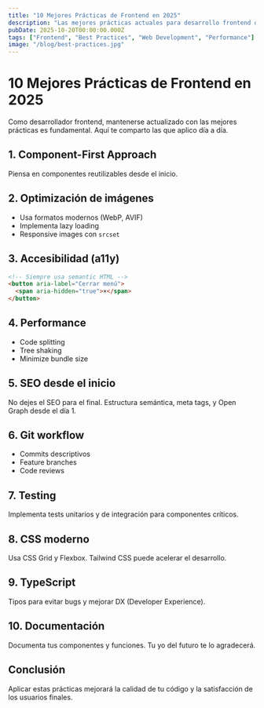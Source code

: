 ```yaml
---
title: "10 Mejores Prácticas de Frontend en 2025"
description: "Las mejores prácticas actuales para desarrollo frontend que todo desarrollador debería conocer y aplicar."
pubDate: 2025-10-20T00:00:00.000Z
tags: ["Frontend", "Best Practices", "Web Development", "Performance"]
image: "/blog/best-practices.jpg"
---
```


# 10 Mejores Prácticas de Frontend en 2025

Como desarrollador frontend, mantenerse actualizado con las mejores prácticas es fundamental. Aquí te comparto las que aplico día a día.

## 1. Component-First Approach

Piensa en componentes reutilizables desde el inicio.

## 2. Optimización de imágenes

- Usa formatos modernos (WebP, AVIF)
- Implementa lazy loading
- Responsive images con `srcset`

## 3. Accesibilidad (a11y)

```html
<!-- Siempre usa semantic HTML -->
<button aria-label="Cerrar menú">
  <span aria-hidden="true">×</span>
</button>
```

## 4. Performance

- Code splitting
- Tree shaking
- Minimize bundle size

## 5. SEO desde el inicio

No dejes el SEO para el final. Estructura semántica, meta tags, y Open Graph desde el día 1.

## 6. Git workflow

- Commits descriptivos
- Feature branches
- Code reviews

## 7. Testing

Implementa tests unitarios y de integración para componentes críticos.

## 8. CSS moderno

Usa CSS Grid y Flexbox. Tailwind CSS puede acelerar el desarrollo.

## 9. TypeScript

Tipos para evitar bugs y mejorar DX (Developer Experience).

## 10. Documentación

Documenta tus componentes y funciones. Tu yo del futuro te lo agradecerá.

## Conclusión

Aplicar estas prácticas mejorará la calidad de tu código y la satisfacción de los usuarios finales.

